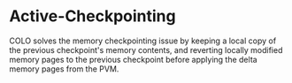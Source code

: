# Active-Checkpointing
COLO solves the memory checkpointing issue by keeping a local copy of the previous checkpoint's memory contents, and reverting locally modified memory pages to the previous checkpoint before applying the delta memory pages from the PVM.

